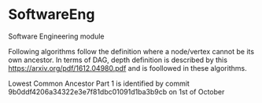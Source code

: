 # SoftwareEng
Software Engineering module

Following algorithms follow the definition where a node/vertex cannot be its own ancestor.
In terms of DAG, depth definition is described by this https://arxiv.org/pdf/1612.04980.pdf and is foollowed in these algorithms.

Lowest Common Ancestor Part 1 is identified by commit 9b0ddf4206a34322e3e7f81dbc01091d1ba3b9cb on 1st of October
